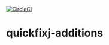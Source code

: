 [![CircleCI](https://circleci.com/gh/beirtipol/quickfixj-additions.svg?style=svg)](https://circleci.com/gh/beirtipol/quickfixj-additions)

# quickfixj-additions
